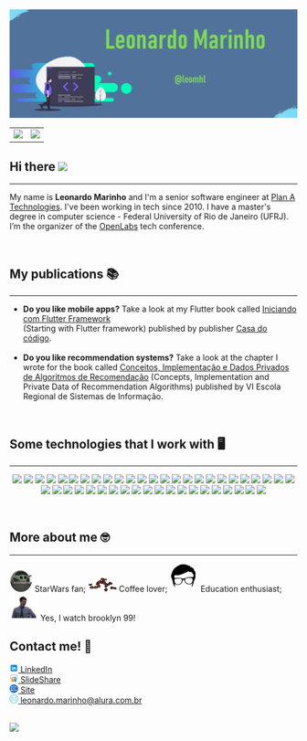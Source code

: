 <!-- Veio zoiar meu código né? Danadenho(a)! -->

<img src="./images/background.png">
<center>
    <table>
        <tr>
            <td>
                <img src="https://github-readme-stats.vercel.app/api/top-langs/?username=leomhl&hide=html&layout=compact&theme=buefy" />
            </td>
            <td>
                <img src="https://github-readme-stats.vercel.app/api?username=leomhl&theme=buefy"/>
            </td>
        </tr>   
    </table>
</center>

<h2>
    Hi there 
    <img src="https://raw.githubusercontent.com/iampavangandhi/iampavangandhi/master/gifs/Hi.gif" width="30px">
</h2>
<hr>

My name is <b>Leonardo Marinho</b> and I'm a senior software engineer at <a href="https://planatechnologies.com/">Plan A Technologies</a>. I've been working in tech since 2010.
I have a master's degree in computer science - Federal University of Rio de Janeiro (UFRJ). I’m the organizer of the <a href="https://www.instagram.com/openlabsoficial/" target="_blank">OpenLabs</a> tech conference.

<br>

<h2>My publications 📚</h2>
<hr>

<ul>
    <li>
        <b>Do you like mobile apps?</b> Take a look at my Flutter book called <a href="https://www.casadocodigo.com.br/products/livro-flutter" target="_blank">Iniciando com Flutter Framework</a> <br>(Starting with Flutter framework) published by publisher <a href="https://www.casadocodigo.com.br/" target="_blank">Casa do código</a>.
    </li>
    <br>
    <li>
        <b>Do you like recommendation systems?</b> Take a look at the chapter I wrote for the book called <a href="https://www.researchgate.net/publication/340068617_Conceitos_Implementacao_e_Dados_Privados_de_Algoritmos_de_Recomendacao" target="_blank">Conceitos, Implementação e Dados Privados de Algoritmos de Recomendação</a> (Concepts, Implementation and Private Data of Recommendation Algorithms) published by VI Escola Regional de Sistemas de Informação.
    </li>
</ul>

<br>

<h2>Some technologies that I work with 🖥️</h2>
<hr>

<p align="center">
<img src="https://img.shields.io/badge/-flutter-blue?style=flat-square&logo=flutter">
<img src="https://img.shields.io/badge/-dart-blue?style=flat-square&logo=dart">
<img src="https://img.shields.io/badge/-Ionic-3880FF?style=flat-square&logo=ionic&logoColor=white">
<img src="https://img.shields.io/badge/-phonegap-3880FF?style=flat-square&logo=phonegap&logoColor=white">
<img src="https://img.shields.io/badge/ios-black.svg?&style=flat-square&logo=ios&logoColor=white"/>
<img src="https://img.shields.io/badge/macOS-%230769AD.svg?&style=flat-square&logo=macOS&logoColor=white"/>
<img src="https://img.shields.io/badge/linux-orange.svg?&style=flat-square&logo=linux&logoColor=white"/>
<img src="https://img.shields.io/badge/-JavaScript-black?style=flat-square&logo=javascript">
<img src="https://img.shields.io/badge/-Nodejs-339933?style=flat-square&logo=Node.js&logoColor=white">
<img src="https://img.shields.io/badge/-HTML5-E34F26?style=flat-square&logo=html5&logoColor=white">
<img src="https://img.shields.io/badge/-CSS3-1572B6?style=flat-square&logo=css3">
<img src="https://img.shields.io/badge/-Sass-CC6699?style=flat-square&logo=sass&logoColor=white">
<img src="https://img.shields.io/badge/-Bootstrap-563D7C?style=flat-square&logo=bootstrap">
<img src="https://img.shields.io/badge/-TypeScript-black?style=flat-square&logo=typescript">
<img src="https://img.shields.io/badge/-Angular-DD0031?style=flat-square&logo=angular">
<img src="https://img.shields.io/badge/-MongoDB-black?style=flat-square&logo=mongodb">
<img src="https://img.shields.io/badge/-MySQL-4479A1?style=flat-square&logo=mysql&logoColor=white">
<img src="https://img.shields.io/badge/Firebase-FFCA28?style=flat-square&logo=firebase&logoColor=white">
<img src="https://img.shields.io/badge/-Git-black?style=flat-square&logo=git">
<img src="https://img.shields.io/badge/-GitHub-181717?style=flat-square&logo=github">
<img src="https://img.shields.io/badge/-BitBucket-darkblue?style=flat-square&logo=bitbucket">
<img src="https://img.shields.io/badge/-JIRA-0052CC?style=flat-square&logo=jira">
<img src="https://img.shields.io/badge/-Trello-007AC0?style=flat-square&logo=trello">
<img src="https://img.shields.io/badge/-stackoverflow-grey?style=flat-square&logo=stackoverflow">
<img src="https://img.shields.io/badge/-IntelliJ%20IDEA-black?style=flat-square&logo=intellij-idea&logoColor=white">
<img src="https://img.shields.io/badge/-Sublime%20Text-49505A?style=flat-square&logo=sublime-text&logoColor=white">
<img src="https://img.shields.io/badge/-VSCode-007ACC?style=flat-square&logo=visual-studio-code&logoColor=white">
<img src="https://img.shields.io/badge/python%20-%2314354C.svg?&style=flat-square&logo=python&logoColor=white"/>
<img src="https://img.shields.io/badge/-Laravel-E34F26?style=flat-square&logo=Laravel&logoColor=white">
<img src="https://img.shields.io/badge/PHP%20-%23316192.svg?&style=flat-square&logo=PHP&logoColor=white"/>
<img src="https://img.shields.io/badge/-Lumen-E34F26?style=flat-square&logo=Lumen&logoColor=white">
<img src="https://img.shields.io/badge/C%20-%2314354C.svg?&style=flat-square&logo=C&logoColor=white"/>
<img src="https://img.shields.io/badge/github%20-%23121011.svg?&style=flat-square&logo=github&logoColor=white"/>
<img src="https://img.shields.io/badge/git%20-%23F05033.svg?&style=flat-square&logo=git&logoColor=white"/>
<img src ="https://img.shields.io/badge/mysql-%23316192.svg?&style=flat-square&logo=mysql&logoColor=white"/>
<img src="https://img.shields.io/badge/jquery%20-%230769AD.svg?&style=flat-square&logo=jquery&logoColor=white"/>
<img src="https://img.shields.io/badge/wordpress-blue.svg?&style=flat-square&logo=wordpress&logoColor=white"/>
<img src="https://img.shields.io/badge/jekyll-red.svg?&style=flat-square&logo=jekyll&logoColor=white"/>
<img src="https://img.shields.io/badge/julia-purple.svg?&style=flat-square&logo=julia&logoColor=white"/>
<img src="https://img.shields.io/badge/json-ambar.svg?&style=flat-square&logo=json&logoColor=white"/>
<img src="https://img.shields.io/badge/Adobe%20photoshop-%230769AD.svg?&style=flat-square&logo=Adobe%20photoshop&logoColor=white"/>
<img src="https://img.shields.io/badge/Google%20drive-339933.svg?&style=flat-square&logo=Google%20drive&logoColor=white"/>
<img src="https://img.shields.io/badge/OBS%20studio-black.svg?&style=flat-square&logo=OBS%20studio&logoColor=white"/>
<img src="https://img.shields.io/badge/slack-red.svg?&style=flat-square&logo=slack&logoColor=white"/>
    <img src="https://img.shields.io/badge/slack-red.svg?&style=flat-square&logo=swift"/>
</p>

<br>
<h2>More about me 🤓</h2>
<hr>

<img src="./images/baby-yoda.gif" width="40">
StarWars fan;

<img src="./images/coffee.png" width="50">
Coffee lover;

<img src="./images/nerd.png" width="50">
Education enthusiast;

<img src="./images/peralta.jpg" width="50">
Yes, I watch brooklyn 99!

<br>

<h2>Contact me! 💬</h2>
<a href="https://www.linkedin.com/in/leomhl"  target="_blank">
    <img src="./images/linkedin.png" width="15">
    LinkedIn
</a> 
<br>
<a href="https://pt.slideshare.net/leomhl/presentations"  target="_blank">
    <img src="./images/slideshare.png" width="15"></img>
    SlideShare
</a>
<br>
<a href="http://leomarinho.com.br/"  target="_blank">
    <img src="./images/site.png" width="15"></img>
    Site
</a>
<br>
<a href="mailto:leonardo.marinho@alura.com.br"  target="_blank">
    <img src="./images/email.png" width="15"></img>
    leonardo.marinho@alura.com.br
</a>
<br><br>

![](https://komarev.com/ghpvc/?username=leomhl&color=blue&style=flat)
